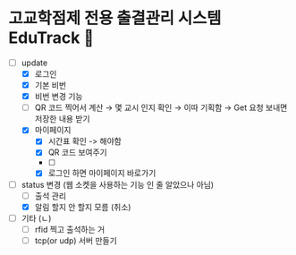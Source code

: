 # 고교학점제 전용 출결관리 시스템 EduTrack 📖

- [ ]  update
    - [x]  로그인
    <!-- - [ ]  학생 정보 입력 -->
    - [x]  기본 비번
    - [x]  비번 변경 기능
    - [ ]  QR 코드 찍어서 계산 → 몇 교시 인지 확인 → 이따 기획함 → Get 요청 보내면 저장한 내용 받기
    - [x]  마이페이지
        - [X]  시간표 확인 -> 해야함
        - [x]  QR 코드 보여주기
        - [ ]  
        - [x]  로그인 하면 마이페이지 바로가기 
- [ ]  status 변경 (웹 소켓을 사용하는 기능 인 줄 알았으나 아님)
    - [ ]  출석 관리
    - [X]  알림 할지 안 할지 모름 (취소)
- [ ] 기타 (ㄴ)
    - [ ]  rfid 찍고 출석하는 거
    - [ ]  tcp(or udp) 서버 만들기